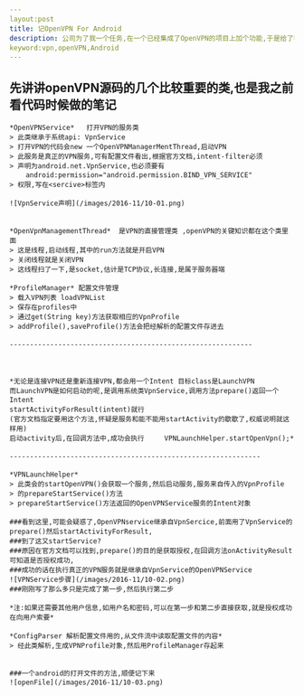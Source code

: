 ```yaml
---
layout:post
title: 记OpenVPN For Android 
description: 公司为了我一个任务,在一个已经集成了OpenVPN的项目上加个功能,于是给了我代码,今天终于搞定了,讲道理,看代码的时间花了很长,现在终于算是基本懂了openVPN for android 的代码,但openVPN的相关知识还不太懂,有时间补一下
keyword:vpn,openVPN,Android
---
```

## 先讲讲openVPN源码的几个比较重要的类,也是我之前看代码时候做的笔记

	*OpenVPNService*   打开VPN的服务类
	> 此类继承于系统api: VpnService
	> 打开VPN的代码会new 一个OpenVPNManagerMentThread,启动VPN
	> 此服务是真正的VPN服务,可有配置文件看出,根据官方文档,intent-filter必须
	> 声明为android.net.VpnService,也必须要有
		android:permission="android.permission.BIND_VPN_SERVICE"
	> 权限,写在<sercive>标签内
	
	![VpnService声明](/images/2016-11/10-01.png)


	*OpenVpnManagementThread*  是VPN的直接管理类 ,openVPN的关键知识都在这个类里面
	> 这是线程,启动线程,其中的run方法就是开启VPN
	> 关闭线程就是关闭VPN
	> 这线程扫了一下,是socket,估计是TCP协议,长连接,是属于服务器端

	*ProfileManager* 配置文件管理
	> 载入VPN列表 loadVPNList
	> 保存在profiles中
	> 通过get(String key)方法获取相应的VpnProfile
	> addProfile(),saveProfile()方法会把经解析的配置文件存进去

	------------------------------------------------------------


	
	*无论是连接VPN还是重新连接VPN,都会用一个Intent 目标class是LaunchVPN
	而LaunchVPN是如何启动的呢,是调用系统类VpnService,调用方法prepare()返回一个Intent
	startActivityForResult(intent)就行
	(官方文档指定要用这个方法,怀疑是服务和能不能用startActivity的歇歇了,权威说明就这样用)
	启动activity后,在回调方法中,成功会执行     VPNLaunchHelper.startOpenVpn();*
	
	--------------------------------------------------------------
	
	*VPNLaunchHelper*
	> 此类会的startOpenVPN()会获取一个服务,然后启动服务,服务来自传入的VpnProfile
	> 的prepareStartService()方法
	> prepareStartService()方法返回的OpenVPNService服务的Intent对象

	###看到这里,可能会疑惑了,OpenVPNservice继承自VpnSercice,前面用了VpnService的prepare()然后startActivityForResult,
	###到了这又startService?
	###原因在官方文档可以找到,prepare()的目的是获取授权,在回调方法onActivityResult可知道是否授权成功,
	###成功的话在执行真正的VPN服务就是继承自VpnService的OpenVPNService
	![VPNService步骤](/images/2016-11/10-02.png)
	###刚刚写了那么多只是完成了第一步,然后执行第二步
	
	*注:如果还需要其他用户信息,如用户名和密码,可以在第一步和第二步直接获取,就是授权成功在向用户索要*
	
	*ConfigParser 解析配置文件用的,从文件流中读取配置文件的内容*
	> 经此类解析,生成VPNProfile对象,然后用ProfileManager存起来

	
	###一个android的打开文件的方法,顺便记下来
	![openFile](/images/2016-11/10-03.png)
